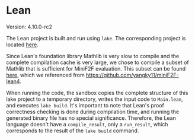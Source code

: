 # Lean

Version: 4.10.0-rc2

The Lean project is built and run using `lake`. The corresponding project is located [here](https://github.com/bytedance/SandboxFusion/tree/main/runtime/lean).

Since Lean's foundation library Mathlib is very slow to compile and the complete compilation cache is very large, we chose to compile a subset of Mathlib that is sufficient for MiniF2F evaluation. This subset can be found [here](https://github.com/bytedance/SandboxFusion/blob/main/runtime/lean/Main.lean), which we referenced from https://github.com/yangky11/miniF2F-lean4.

When running the code, the sandbox copies the complete structure of this lake project to a temporary directory, writes the input code to `Main.lean`, and executes `lake build`. It's important to note that Lean's proof correctness checking is done during compilation time, and running the generated binary file has no special significance. Therefore, the Lean language doesn't have a `compile_result`, only a `run_result`, which corresponds to the result of the `lake build` command.
